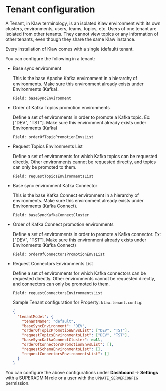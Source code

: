 # Tenant configuration

A Tenant, in Klaw terminology, is an isolated Klaw environment with its
own clusters, environments, users, teams, topics, etc. Users of one
tenant are isolated from other tenants. They cannot view topics or any
information of other tenants, even though they share the same Klaw
instance.

Every installation of Klaw comes with a single (default) tenant.

You can configure the following in a tenant:

- Base sync environment

  This is the base Apache Kafka environment in a hierarchy of
  environments. Make sure this environment already exists under
  Environments (Kafka).

      Field: baseSyncEnvironment

- Order of Kafka Topics promotion environments

  Define a set of environments in order to promote a
  Kafka topic. Ex: \[\"DEV\", \"TST\"\]. Make sure this
  environment already exists under Environments (Kafka)

      Field: orderOfTopicPromotionEnvsList

- Request Topics Environments List

  Define a set of environments for which Kafka topics can be
  requested directly. Other environments cannot be requested
  directly, and topics can only be promoted to them.

      Field: requestTopicsEnvironmentsList

- Base sync environment Kafka Connector

  This is the base Kafka Connect environment in a hierarchy of
  environments. Make sure this environment already exists under
  Environments (Kafka Connect).

      Field: baseSyncKafkaConnectCluster

- Order of Kafka Connect promotion environments

  Define a set of environments in order to promote a
  Kafka connector. Ex: \[\"DEV\", \"TST\"\]. Make sure this
  environment already exists under Environments (Kafka Connect)

      Field: orderOfConnectorsPromotionEnvsList

- Request Connectors Environments List

  Define a set of environments for which Kafka connectors can be
  requested directly. Other environments cannot be requested
  directly, and connectors can only be promoted to them.

      Field: requestConnectorsEnvironmentsList

  Sample Tenant configuration for Property: `klaw.tenant.config`:

  ```json
  {
    "tenantModel": {
      "tenantName": "default",
      "baseSyncEnvironment": "DEV",
      "orderOfTopicPromotionEnvsList": ["DEV", "TST"],
      "requestTopicsEnvironmentsList": ["DEV", "TST"],
      "baseSyncKafkaConnectCluster": null,
      "orderOfConnectorsPromotionEnvsList": [],
      "requestSchemaEnvironmentsList": [],
      "requestConnectorsEnvironmentsList": []
    }
  }
  ```

You can configure the above configurations under **Dashboard** -\>
**Settings** with a SUPERADMIN role or a user with the
`UPDATE_SERVERCONFIG` permission.
